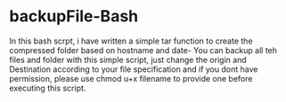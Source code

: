 # backupFile-Bash


In this  bash scrpt, i have written a simple tar function to create the compressed folder based on hostname and date- You can backup all teh files and folder with this simple script, just change the origin and Destination according to your file specification and if you dont have permission, please use chmod u+x filename to provide one before executing this script.

